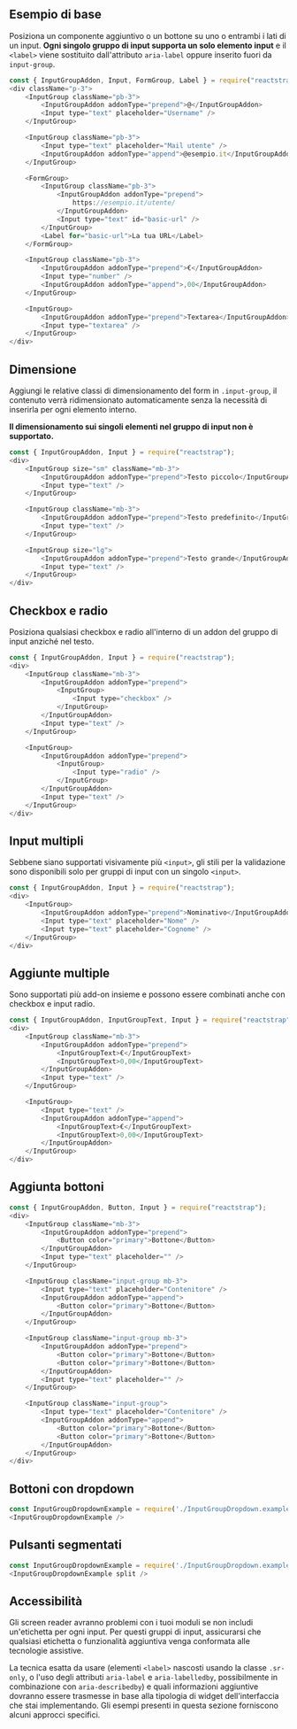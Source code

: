 ## Esempio di base

Posiziona un componente aggiuntivo o un bottone su uno o entrambi i lati di un input.  **Ogni singolo gruppo di input supporta un solo elemento input** e il `<label>` viene sostituito dall'attributo `aria-label` oppure inserito fuori da `input-group`.

```js
const { InputGroupAddon, Input, FormGroup, Label } = require("reactstrap");
<div className="p-3">
    <InputGroup className="pb-3">
        <InputGroupAddon addonType="prepend">@</InputGroupAddon>
        <Input type="text" placeholder="Username" />
    </InputGroup>

    <InputGroup className="pb-3">
        <Input type="text" placeholder="Mail utente" />
        <InputGroupAddon addonType="append">@esempio.it</InputGroupAddon>
    </InputGroup>

    <FormGroup>
        <InputGroup className="pb-3">
            <InputGroupAddon addonType="prepend">
                https://esempio.it/utente/
            </InputGroupAddon>
            <Input type="text" id="basic-url" />
        </InputGroup>
        <Label for="basic-url">La tua URL</Label>
    </FormGroup>

    <InputGroup className="pb-3">
        <InputGroupAddon addonType="prepend">€</InputGroupAddon>
        <Input type="number" />
        <InputGroupAddon addonType="append">,00</InputGroupAddon>
    </InputGroup>

    <InputGroup>
        <InputGroupAddon addonType="prepend">Textarea</InputGroupAddon>
        <Input type="textarea" />
    </InputGroup>
</div>

```

## Dimensione

Aggiungi le relative classi di dimensionamento del form in `.input-group`, il contenuto verrà ridimensionato automaticamente senza la necessità di inserirla per ogni elemento interno.

**Il dimensionamento sui singoli elementi nel gruppo di input non è supportato.**

```js
const { InputGroupAddon, Input } = require("reactstrap");
<div>
    <InputGroup size="sm" className="mb-3">
        <InputGroupAddon addonType="prepend">Testo piccolo</InputGroupAddon>
        <Input type="text" />
    </InputGroup>

    <InputGroup className="mb-3">
        <InputGroupAddon addonType="prepend">Testo predefinito</InputGroupAddon>
        <Input type="text" />
    </InputGroup>

    <InputGroup size="lg">
        <InputGroupAddon addonType="prepend">Testo grande</InputGroupAddon>
        <Input type="text" />
    </InputGroup>
</div>

```

## Checkbox e radio

Posiziona qualsiasi checkbox e radio all'interno di un addon del gruppo di input anziché nel testo.

```js
const { InputGroupAddon, Input } = require("reactstrap");
<div>
    <InputGroup className="mb-3">
        <InputGroupAddon addonType="prepend">
            <InputGroup>
                <Input type="checkbox" />
            </InputGroup>
        </InputGroupAddon>
        <Input type="text" />
    </InputGroup>

    <InputGroup>
        <InputGroupAddon addonType="prepend">
            <InputGroup>
                <Input type="radio" />
            </InputGroup>
        </InputGroupAddon>
        <Input type="text" />
    </InputGroup>
</div>

```

## Input multipli

Sebbene siano supportati visivamente più `<input>`, gli stili per la validazione sono disponibili solo per gruppi di input con un singolo `<input>`.

```js
const { InputGroupAddon, Input } = require("reactstrap");
<div>
    <InputGroup>
        <InputGroupAddon addonType="prepend">Nominativo</InputGroupAddon>
        <Input type="text" placeholder="Nome" />
        <Input type="text" placeholder="Cognome" />
    </InputGroup>
</div>
```

## Aggiunte multiple

Sono supportati più add-on insieme e possono essere combinati anche con checkbox e input radio.

```js
const { InputGroupAddon, InputGroupText, Input } = require("reactstrap");
<div>
    <InputGroup className="mb-3">
        <InputGroupAddon addonType="prepend">
            <InputGroupText>€</InputGroupText>
            <InputGroupText>0,00</InputGroupText>
        </InputGroupAddon>
        <Input type="text" />
    </InputGroup>

    <InputGroup>
        <Input type="text" />
        <InputGroupAddon addonType="append">
            <InputGroupText>€</InputGroupText>
            <InputGroupText>0,00</InputGroupText>
        </InputGroupAddon>
    </InputGroup>
</div>
```

## Aggiunta bottoni

```js
const { InputGroupAddon, Button, Input } = require("reactstrap");
<div>
    <InputGroup className="mb-3">
        <InputGroupAddon addonType="prepend">
            <Button color="primary">Bottone</Button>
        </InputGroupAddon>
        <Input type="text" placeholder="" />
    </InputGroup>

    <InputGroup className="input-group mb-3">
        <Input type="text" placeholder="Contenitore" />
        <InputGroupAddon addonType="append">
            <Button color="primary">Bottone</Button>
        </InputGroupAddon>
    </InputGroup>

    <InputGroup className="input-group mb-3">
        <InputGroupAddon addonType="prepend">
            <Button color="primary">Bottone</Button>
            <Button color="primary">Bottone</Button>
        </InputGroupAddon>
        <Input type="text" placeholder="" />
    </InputGroup>

    <InputGroup className="input-group">
        <Input type="text" placeholder="Contenitore" />
        <InputGroupAddon addonType="append">
            <Button color="primary">Bottone</Button>
            <Button color="primary">Bottone</Button>
        </InputGroupAddon>
    </InputGroup>
</div>

```

## Bottoni con dropdown

```js
const InputGroupDropdownExample = require('./InputGroupDropdown.example').default;
<InputGroupDropdownExample />
```

## Pulsanti segmentati

```js
const InputGroupDropdownExample = require('./InputGroupDropdown.example').default;
<InputGroupDropdownExample split />
```

## Accessibilità

Gli screen reader avranno problemi con i tuoi moduli se non includi un'etichetta per ogni input. Per questi gruppi di input, assicurarsi che qualsiasi etichetta o funzionalità aggiuntiva venga conformata alle tecnologie assistive.

La tecnica esatta da usare (elementi `<label>` nascosti usando la classe `.sr-only`, o l'uso degli attributi `aria-label` e `aria-labelledby`, possibilmente in combinazione con `aria-describedby`) e quali informazioni aggiuntive dovranno essere trasmesse in base alla tipologia di widget dell'interfaccia che stai implementando. Gli esempi presenti in questa sezione forniscono alcuni approcci specifici.